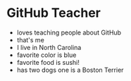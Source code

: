 # GitHub Teacher

- loves teaching people about GitHub
- that's me
- I live in North Carolina
- favorite color is blue
- favorite food is sushi!
- has two dogs one is a Boston Terrier
